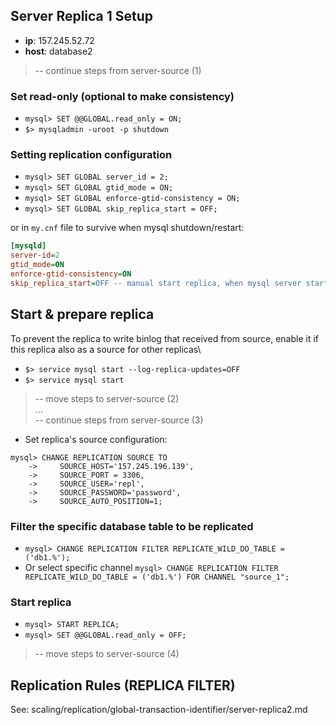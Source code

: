 ## Server Replica 1 Setup
- **ip**: 157.245.52.72
- **host**: database2

>-- continue steps from server-source (1)

### Set read-only (optional to make consistency)
- `mysql> SET @@GLOBAL.read_only = ON;`
- `$> mysqladmin -uroot -p shutdown`

### Setting replication configuration
- `mysql> SET GLOBAL server_id = 2;`
- `mysql> SET GLOBAL gtid_mode = ON;`
- `mysql> SET GLOBAL enforce-gtid-consistency = ON;`
- `mysql> SET GLOBAL skip_replica_start = OFF;`

or in `my.cnf` file to survive when mysql shutdown/restart:
```ini
[mysqld]
server-id=2
gtid_mode=ON
enforce-gtid-consistency=ON
skip_replica_start=OFF -- manual start replica, when mysql server start
```

## Start & prepare replica
To prevent the replica to write binlog that received from source, 
enable it if this replica also as a source for other replicas\
- `$> service mysql start --log-replica-updates=OFF`
- `$> service mysql start`

> -- move steps to server-source (2)\
> ...\
> -- continue steps from server-source (3)

- Set replica's source configuration:
```mysql
mysql> CHANGE REPLICATION SOURCE TO
    ->     SOURCE_HOST='157.245.196.139',
    ->     SOURCE_PORT = 3306,
    ->     SOURCE_USER='repl',
    ->     SOURCE_PASSWORD='password',
    ->     SOURCE_AUTO_POSITION=1;
```

### Filter the specific database table to be replicated
- `mysql> CHANGE REPLICATION FILTER REPLICATE_WILD_DO_TABLE = ('db1.%');`
- Or select specific channel `mysql> CHANGE REPLICATION FILTER REPLICATE_WILD_DO_TABLE = ('db1.%') FOR CHANNEL "source_1";`

### Start replica
- `mysql> START REPLICA;`
- `mysql> SET @@GLOBAL.read_only = OFF;`

> -- move steps to server-source (4)

## Replication Rules (REPLICA FILTER)
See: scaling/replication/global-transaction-identifier/server-replica2.md
